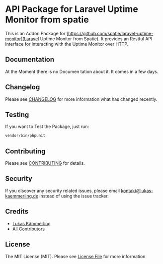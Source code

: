 # API Package for Laravel Uptime Monitor from spatie

This is an Addon Package for [https://github.com/spatie/laravel-uptime-monitor](Laravel Uptime Monitor from Spatie). It provides an Restful API Interface for interacting with the Uptime Monitor over HTTP.

## Documentation
At the Moment there is no Documen tation about it. It comes in a few days.

## Changelog

Please see [CHANGELOG](CHANGELOG.md) for more information what has changed recently.

## Testing

If you want to Test the Package, just run:
```bash
vendor/bin/phpunit
```

## Contributing

Please see [CONTRIBUTING](CONTRIBUTING.md) for details.

## Security

If you discover any security related issues, please email kontakt@lukas-kaemmerling.de instead of using the issue tracker.

## Credits

- [Lukas Kämmerling](https://github.com/LKDevelopment)
- [All Contributors](../../contributors)

## License

The MIT License (MIT). Please see [License File](LICENSE.md) for more information.
